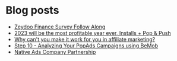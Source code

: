 # Blog posts
<!-- BLOG-POST-LIST:START -->
- [Zeydoo Finance Survey Follow Along](https://afflift.com/f/threads/zeydoo-finance-survey-follow-along.10174/)
- [2023 will be the most profitable year ever, Installs + Pop &amp; Push](https://afflift.com/f/threads/2023-will-be-the-most-profitable-year-ever-installs-pop-push.10183/)
- [Why can&#39;t you make it work for you in affiliate marketing?](https://afflift.com/f/threads/why-cant-you-make-it-work-for-you-in-affiliate-marketing.9927/)
- [Step 10 - Analyzing Your PopAds Campaigns using BeMob](https://afflift.com/f/threads/step-10-analyzing-your-popads-campaigns-using-bemob.2947/)
- [Native Ads Company Partnership](https://afflift.com/f/threads/native-ads-company-partnership.10203/)
<!-- BLOG-POST-LIST:END -->
